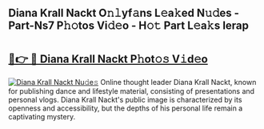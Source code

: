 ## Diana Krall Nackt O𝚗𝚕yf𝚊ns L𝚎a𝚔ed N𝚞𝚍es - Part-Ns7 P𝚑𝚘tos Vi𝚍𝚎o - H𝚘𝚝 Part L𝚎a𝚔s Ierap

# <h2><a href="http://kf12oa1.oniu.top/?m=Diana+Krall+Nackt">🔗👉 🔴 Diana Krall Nackt P𝚑ot𝚘𝚜 V𝚒d𝚎o</a></h2>

[![Diana Krall Nackt Nu𝚍e𝚜](https://i.imgur.com/0qMVB7G.gif)](http://kf12oa1.oniu.top/?m=Diana+Krall+Nackt)
Online thought leader Diana Krall Nackt, known for publishing dance and lifestyle material, consisting of presentations and personal vlogs. Diana Krall Nackt's public image is characterized by its openness and accessibility, but the depths of his personal life remain a captivating mystery.  
